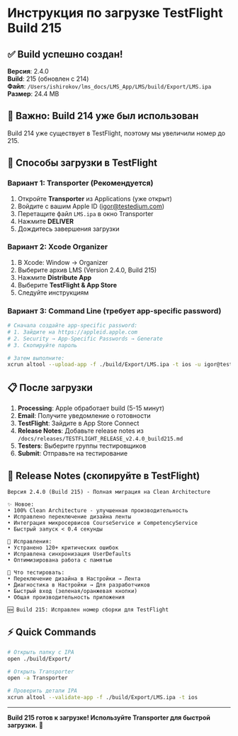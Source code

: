 # Инструкция по загрузке TestFlight Build 215

## ✅ Build успешно создан!

**Версия**: 2.4.0  
**Build**: 215 (обновлен с 214)  
**Файл**: `/Users/ishirokov/lms_docs/LMS_App/LMS/build/Export/LMS.ipa`  
**Размер**: 24.4 MB  

## 🚨 Важно: Build 214 уже был использован

Build 214 уже существует в TestFlight, поэтому мы увеличили номер до 215.

## 📱 Способы загрузки в TestFlight

### Вариант 1: Transporter (Рекомендуется)

1. Откройте **Transporter** из Applications (уже открыт)
2. Войдите с вашим Apple ID (igor@testedium.com)
3. Перетащите файл `LMS.ipa` в окно Transporter
4. Нажмите **DELIVER**
5. Дождитесь завершения загрузки

### Вариант 2: Xcode Organizer

1. В Xcode: Window → Organizer
2. Выберите архив LMS (Version 2.4.0, Build 215)
3. Нажмите **Distribute App**
4. Выберите **TestFlight & App Store**
5. Следуйте инструкциям

### Вариант 3: Command Line (требует app-specific password)

```bash
# Сначала создайте app-specific password:
# 1. Зайдите на https://appleid.apple.com
# 2. Security → App-Specific Passwords → Generate
# 3. Скопируйте пароль

# Затем выполните:
xcrun altool --upload-app -f ./build/Export/LMS.ipa -t ios -u igor@testedium.com -p "YOUR-APP-SPECIFIC-PASSWORD"
```

## 📋 После загрузки

1. **Processing**: Apple обработает build (5-15 минут)
2. **Email**: Получите уведомление о готовности
3. **TestFlight**: Зайдите в App Store Connect
4. **Release Notes**: Добавьте release notes из `/docs/releases/TESTFLIGHT_RELEASE_v2.4.0_build215.md`
5. **Testers**: Выберите группы тестировщиков
6. **Submit**: Отправьте на тестирование

## 🎯 Release Notes (скопируйте в TestFlight)

```
Версия 2.4.0 (Build 215) - Полная миграция на Clean Architecture

✨ Новое:
• 100% Clean Architecture - улучшенная производительность
• Исправлено переключение дизайна ленты
• Интеграция микросервисов CourseService и CompetencyService
• Быстрый запуск < 0.4 секунды

🔧 Исправления:
• Устранено 120+ критических ошибок
• Исправлена синхронизация UserDefaults
• Оптимизирована работа с памятью

📱 Что тестировать:
• Переключение дизайна в Настройки → Лента
• Диагностика в Настройки → Для разработчиков
• Быстрый вход (зеленая/оранжевая кнопки)
• Общая производительность приложения

🆕 Build 215: Исправлен номер сборки для TestFlight
```

## ⚡ Quick Commands

```bash
# Открыть папку с IPA
open ./build/Export/

# Открыть Transporter
open -a Transporter

# Проверить детали IPA
xcrun altool --validate-app -f ./build/Export/LMS.ipa -t ios
```

---

**Build 215 готов к загрузке! Используйте Transporter для быстрой загрузки.** 🚀 